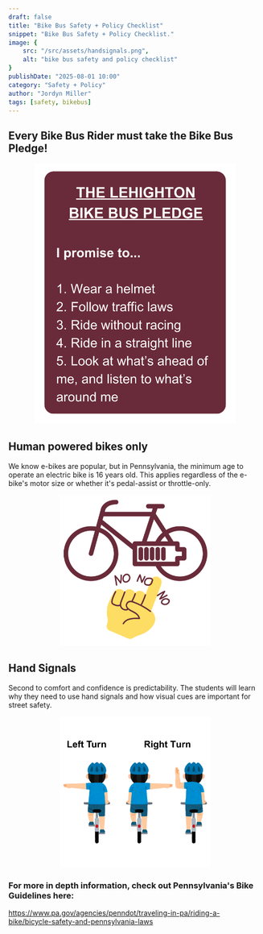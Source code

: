 ```yaml
---
draft: false
title: "Bike Bus Safety + Policy Checklist"
snippet: "Bike Bus Safety + Policy Checklist."
image: {
    src: "/src/assets/handsignals.png",
    alt: "bike bus safety and policy checklist"
}
publishDate: "2025-08-01 10:00"
category: "Safety + Policy"
author: "Jordyn Miller"
tags: [safety, bikebus]
---
```


## Every Bike Bus Rider must take the Bike Bus Pledge!
<p align="center">
  <img src="/src/assets/pledge.png" alt="pledge" width="400" />
</p>

## Human powered bikes only
We know e-bikes are popular, but in Pennsylvania, the minimum age to operate an electric bike is 16 years old. This applies regardless of the e-bike's motor size or whether it's pedal-assist or throttle-only.
<p align="center">
  <img src="/src/assets/noebike.png" alt="No E-Bikes" width="300" />
</p>

## Hand Signals
Second to comfort and confidence is predictability. The students will learn why they need to use hand signals and how visual cues are important for street safety.
<p align="center">
  <img src="/src/assets/handsignals.png" alt="Hand Signals" width="300" />
</p>

### For more in depth information, check out Pennsylvania's Bike Guidelines here:
https://www.pa.gov/agencies/penndot/traveling-in-pa/riding-a-bike/bicycle-safety-and-pennsylvania-laws

